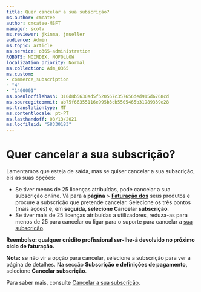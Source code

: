 ```yaml
---
title: Quer cancelar a sua subscrição?
ms.author: cmcatee
author: cmcatee-MSFT
manager: scotv
ms.reviewer: jkinma, jmueller
audience: Admin
ms.topic: article
ms.service: o365-administration
ROBOTS: NOINDEX, NOFOLLOW
localization_priority: Normal
ms.collection: Adm_O365
ms.custom:
- commerce_subscription
- "4"
- "1400001"
ms.openlocfilehash: 310d8b5630ad5f520567c357656ded915d6768cd
ms.sourcegitcommit: ab75f66355116e995b3cb5505465b31989339e28
ms.translationtype: MT
ms.contentlocale: pt-PT
ms.lasthandoff: 08/13/2021
ms.locfileid: "58330183"
---
```

# <a name="canceling-your-subscription"></a>Quer cancelar a sua subscrição?

Lamentamos que esteja de saída, mas se quiser cancelar a sua subscrição, eis as suas opções:
  
- Se tiver menos de 25 licenças atribuídas, pode cancelar a sua subscrição online. Vá para **a página** \> **[Faturação dos](https://go.microsoft.com/fwlink/p/?linkid=842054)** seus produtos e procure a subscrição que pretende cancelar. Selecione os três pontos (mais ações) e, em **seguida, selecione Cancelar subscrição**.
- Se tiver mais de 25 licenças atribuídas a utilizadores, reduza-as para menos de 25 para cancelar ou ligar para o suporte para cancelar a [sua subscrição](https://docs.microsoft.com/microsoft-365/business-video/get-help-support).
  
**Reembolso: qualquer crédito profissional ser-lhe-à devolvido no próximo ciclo de faturação.**

**Nota:** se não vir a opção para cancelar, selecione a subscrição para ver a página de detalhes. Na secção **Subscrição e definições de pagamento,** selecione **Cancelar subscrição**.

Para saber mais, consulte [Cancelar a sua subscrição](https://docs.microsoft.com/microsoft-365/commerce/subscriptions/cancel-your-subscription).
